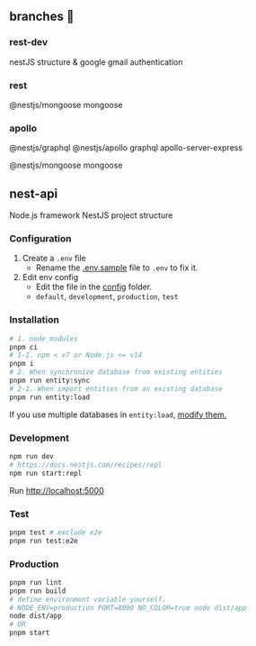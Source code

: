 ## branches 🦋

### rest-dev
nestJS structure & google gmail authentication

### rest
@nestjs/mongoose mongoose

### apollo
@nestjs/graphql @nestjs/apollo graphql apollo-server-express

@nestjs/mongoose mongoose

## nest-api

Node.js framework NestJS project structure

### Configuration

1. Create a `.env` file
    - Rename the [.env.sample](.env.sample) file to `.env` to fix it.
2. Edit env config
    - Edit the file in the [config](src/config) folder.
    - `default`, `development`, `production`, `test`

### Installation

```sh
# 1. node_modules
pnpm ci
# 1-1. npm < v7 or Node.js <= v14
pnpm i
# 2. When synchronize database from existing entities
pnpm run entity:sync
# 2-1. When import entities from an existing database
pnpm run entity:load
```

If you use multiple databases in `entity:load`, [modify them.](bin/entity.ts#L45)

### Development

```sh
npm run dev
# https://docs.nestjs.com/recipes/repl
npm run start:repl
```

Run [http://localhost:5000](http://localhost:5000)

### Test

```sh
pnpm test # exclude e2e
pnpm run test:e2e
```

### Production

```sh
pnpm run lint
pnpm run build
# define environment variable yourself.
# NODE_ENV=production PORT=8000 NO_COLOR=true node dist/app
node dist/app
# OR
pnpm start
```
